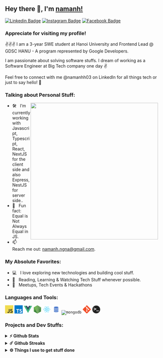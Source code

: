 ## Hey there 👋, I'm [namanh!](https://github.com/ng-namanh/)

[![Linkedin Badge](https://img.shields.io/badge/-LinkedIn-0e76a8?style=flat-square&logo=Linkedin&logoColor=white)](https://linkedin.com/in/namanhh03)
[![Instagram Badge](https://img.shields.io/badge/-Instagram-e4405f?style=flat-square&logo=Instagram&logoColor=white)](https://instagram.com/ng_namanh13/)
[![Facebook Badge](https://img.shields.io/badge/-Facebook-008BE6?style=flat-square&logo=Facebook&logoColor=white)](https://www.facebook.com/profile.php?id=100038219105685&sk=about)
### Appreciate for visiting my profile! &nbsp; 

✌️✌️✌️ I am a 3-year SWE student at Hanoi University and Frontend Lead @ GDSC HANU - A program represented by Google Developers.

I am passionate about solving software stuffs. I dream of working as a Software Engineer at Big Tech company one day ✌️

Feel free to connect with me @namanhh03 on LinkedIn for all things tech or just to say hello! 🌟
### Talking about Personal Stuff:
<img align="right" height="450px" width="420px" src="https://user-images.githubusercontent.com/81328619/213875785-400ae517-156b-4aca-a787-bac75d84c393.gif" />

- 🛠 &nbsp; I’m currently working with Javascript, Typescript, React, NextJS for the client side and also Express, NestJS for server side..
- 👾 &nbsp; Fun fact: Equal is Not Always Equal in JS.
- 📫 &nbsp; Reach me out: namanh.ngna@gmail.com.



### My Absolute Favorites:
- 💻 &nbsp; I love exploring new technologies and building cool stuff.
- 📰 &nbsp; Reading, Learning & Watching Tech Stuff whenever possible.
- 🍕 &nbsp; Meetups, Tech Events & Hackathons

### Languages and Tools:

<code><img height="27" src="https://raw.githubusercontent.com/github/explore/80688e429a7d4ef2fca1e82350fe8e3517d3494d/topics/javascript/javascript.png" alt="javascript"></code>
<code><img height="27" src="https://raw.githubusercontent.com/github/explore/80688e429a7d4ef2fca1e82350fe8e3517d3494d/topics/typescript/typescript.png" alt="typescript"></code>
<code><img height="27" src="https://raw.githubusercontent.com/github/explore/80688e429a7d4ef2fca1e82350fe8e3517d3494d/topics/vue/vue.png" alt="vue"></code>
<code><img height="27" src="https://raw.githubusercontent.com/github/explore/80688e429a7d4ef2fca1e82350fe8e3517d3494d/topics/nodejs/nodejs.png" alt="nodejs"></code>
<code><img height="27" src="https://raw.githubusercontent.com/github/explore/80688e429a7d4ef2fca1e82350fe8e3517d3494d/topics/react/react.png" alt="react"></code>
<code><img height="27" src="https://raw.githubusercontent.com/github/explore/80688e429a7d4ef2fca1e82350fe8e3517d3494d/topics/sql/sql.png" alt="sql"></code>
<code><img height="27" src="https://encrypted-tbn0.gstatic.com/images?q=tbn%3AANd9GcSTTzPAw-55ssm1Im594xYZ9eRQu2JylrkYLg&usqp=CAU" alt="mongodb"></code>
<code><img height="27" src="https://raw.githubusercontent.com/devicons/devicon/master/icons/git/git-original.svg" alt="git"></code>
<code><img height="27" src="https://raw.githubusercontent.com/github/explore/80688e429a7d4ef2fca1e82350fe8e3517d3494d/topics/terminal/terminal.png" alt="terminal"></code>

### Projects and Dev Stuffs:

<details>
  <summary><b>⚡ Github Stats</b></summary>

  <br />
  <img height="180em" src="https://github-readme-stats.vercel.app/api?username=ng-namanh&show_icons=true&hide_border=true&&count_private=true&include_all_commits=true" />
  <img height="180em" src="https://github-readme-stats.vercel.app/api/top-langs/?username=ng-namanh&exclude_repo=KNN-Image-Classification&show_icons=true&hide_border=true&layout=compact&langs_count=8"/>
  
</details>

<details>
  <summary><b>☄️ Github Streaks</b></summary>

  <br />
  <img height="180em" src="https://github-readme-streak-stats.herokuapp.com/?user=ng-namanh&hide_border=true" />
</details>

<details>
  <br />
  <summary><b>⚙️ Things I use to get stuff done</b></summary>
  	<ul>
  	    <li><b>OS:</b> Window 11</li>
	    <li><b>Laptop: </b> Lenovo Ideapad 5i</li>
  	    <li><b>Browser: </b> Microsoft Edge</li>
	    <li><b>Code Editor:</b> VSCode - The best editor out there</li>
	</ul>
</details>


